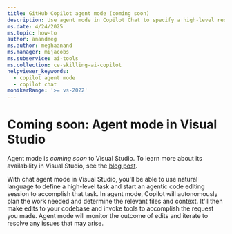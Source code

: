 ```yaml
---
title: GitHub Copilot agent mode (coming soon) 
description: Use agent mode in Copilot Chat to specify a high-level requirement in your prompt, and Copilot will automatically determine the relevant context and files to edit.
ms.date: 4/24/2025
ms.topic: how-to 
author: anandmeg
ms.author: meghaanand
ms.manager: mijacobs
ms.subservice: ai-tools
ms.collection: ce-skilling-ai-copilot 
helpviewer_keywords: 
  - copilot agent mode
  - copilot chat
monikerRange: '>= vs-2022'
---
```

# Coming soon: Agent mode in Visual Studio

Agent mode is *coming soon* to Visual Studio. To learn more about its availability in Visual Studio, see the [blog post](https//aka.ms/vsagentmode).

With chat agent mode in Visual Studio, you'll be able to use natural language to define a high-level task and start an agentic code editing session to accomplish that task. In agent mode, Copilot will autonomously plan the work needed and determine the relevant files and context. It'll then make edits to your codebase and invoke tools to accomplish the request you made. Agent mode will monitor the outcome of edits and iterate to resolve any issues that may arise.

